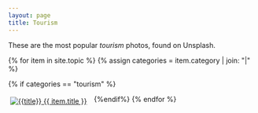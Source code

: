 ```yaml
---
layout: page
title: Tourism
---
```

These are the most popular _tourism_ photos, found on Unsplash.

{% for item in site.topic %}
{% assign categories = item.category | join: "|" %}

{% if categories == "tourism" %}
<div style="padding: 4px; float:left; width: 33%"><a title="{{title}}" href="{{ item.url }}"><img alt="{{title}}" src="{{ item.image }}"> {{ item.title }}</a></div>
{%endif%}
{% endfor %}
